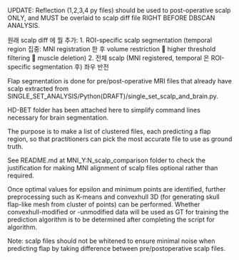 UPDATE: Reflection (1,2,3,4 py files) should be used to post-operative scalp ONLY, and MUST be overlaid to scalp diff file RIGHT BEFORE DBSCAN ANALYSIS.

원래 scalp diff 에 뭘 추가: 
	1. ROI-specific scalp segmentation  (temporal region 집중: MNI registration 한
 	후 volume restriction  higher threshold filtering  muscle deletion)
	2. 전체 scalp (MNI registered, temporal 은 ROI-specific segmentation 후) 좌우 반전


Flap segmentation is done for pre/post-operative MRI files that already have scalp extracted from SINGLE_SET_ANALYSIS/Python(DRAFT)/single_set_scalp_and_brain.py.

HD-BET folder has been attached here to simplify command lines necessary for brain segmentation. 

The purpose is to make a list of clustered files, each predicting a flap region, so that practitioners can pick the most accurate file to use as ground truth.

See README.md at MNI_Y:N_scalp_comparison folder to check the justification for making MNI alignment of scalp files optional rather than required.

Once optimal values for epsilon and minimum points are identified, further preprocessing such as K-means and convexhull 3D (for generating skull flap-like mesh from cluster of points) can be performed. Whether convexhull-modified  or -unmodified data will be used as GT for training the prediction algorithm is to be determined after completing the script for algorithm. 

Note: scalp files should not be whitened to ensure minimal noise when predicting flap by taking difference between pre/postoperative scalp files.
